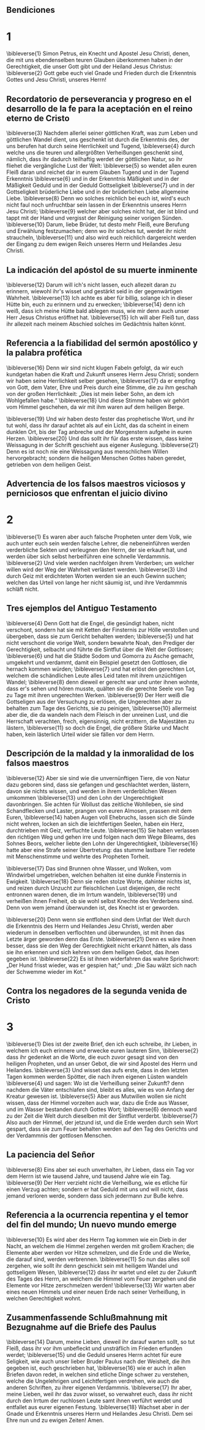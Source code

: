 ## Bendiciones
# 1
\bibleverse{1} Simon Petrus, ein Knecht und Apostel Jesu Christi, denen, die mit uns ebendenselben teuren Glauben überkommen haben in der Gerechtigkeit, die unser Gott gibt und der Heiland Jesus Christus: \bibleverse{2} Gott gebe euch viel Gnade und Frieden durch die Erkenntnis Gottes und Jesu Christi, unseres Herrn! 

## Recordatorio de perseverancia y progreso en el desarrollo de la fe para la aceptación en el reino eterno de Cristo
\bibleverse{3} Nachdem allerlei seiner göttlichen Kraft, was zum Leben und göttlichen Wandel dient, uns geschenkt ist durch die Erkenntnis des, der uns berufen hat durch seine Herrlichkeit und Tugend, \bibleverse{4} durch welche uns die teuren und allergrößten Verheißungen geschenkt sind, nämlich, dass ihr dadurch teilhaftig werdet der göttlichen Natur, so ihr fliehet die vergängliche Lust der Welt: \bibleverse{5} so wendet allen euren Fleiß daran und reichet dar in eurem Glauben Tugend und in der Tugend Erkenntnis \bibleverse{6} und in der Erkenntnis Mäßigkeit und in der Mäßigkeit Geduld und in der Geduld Gottseligkeit \bibleverse{7} und in der Gottseligkeit brüderliche Liebe und in der brüderlichen Liebe allgemeine Liebe. \bibleverse{8} Denn wo solches reichlich bei euch ist, wird's euch nicht faul noch unfruchtbar sein lassen in der Erkenntnis unseres Herrn Jesu Christi; \bibleverse{9} welcher aber solches nicht hat, der ist blind und tappt mit der Hand und vergisst der Reinigung seiner vorigen Sünden. \bibleverse{10} Darum, liebe Brüder, tut desto mehr Fleiß, eure Berufung und Erwählung festzumachen; denn wo ihr solches tut, werdet ihr nicht straucheln, \bibleverse{11} und also wird euch reichlich dargereicht werden der Eingang zu dem ewigen Reich unseres Herrn und Heilandes Jesu Christi. 

## La indicación del apóstol de su muerte inminente
\bibleverse{12} Darum will ich's nicht lassen, euch allezeit daran zu erinnern, wiewohl ihr's wisset und gestärkt seid in der gegenwärtigen Wahrheit. \bibleverse{13} Ich achte es aber für billig, solange ich in dieser Hütte bin, euch zu erinnern und zu erwecken; \bibleverse{14} denn ich weiß, dass ich meine Hütte bald ablegen muss, wie mir denn auch unser Herr Jesus Christus eröffnet hat. \bibleverse{15} Ich will aber Fleiß tun, dass ihr allezeit nach meinem Abschied solches im Gedächtnis halten könnt. 

## Referencia a la fiabilidad del sermón apostólico y la palabra profética
\bibleverse{16} Denn wir sind nicht klugen Fabeln gefolgt, da wir euch kundgetan haben die Kraft und Zukunft unseres Herrn Jesu Christi; sondern wir haben seine Herrlichkeit selber gesehen, \bibleverse{17} da er empfing von Gott, dem Vater, Ehre und Preis durch eine Stimme, die zu ihm geschah von der großen Herrlichkeit: „Dies ist mein lieber Sohn, an dem ich Wohlgefallen habe.“ \bibleverse{18} Und diese Stimme haben wir gehört vom Himmel geschehen, da wir mit ihm waren auf dem heiligen Berge. 

\bibleverse{19} Und wir haben desto fester das prophetische Wort, und ihr tut wohl, dass ihr darauf achtet als auf ein Licht, das da scheint in einem dunklen Ort, bis der Tag anbreche und der Morgenstern aufgehe in euren Herzen. \bibleverse{20} Und das sollt ihr für das erste wissen, dass keine Weissagung in der Schrift geschieht aus eigener Auslegung. \bibleverse{21} Denn es ist noch nie eine Weissagung aus menschlichem Willen hervorgebracht; sondern die heiligen Menschen Gottes haben geredet, getrieben von dem heiligen Geist.

## Advertencia de los falsos maestros viciosos y perniciosos que enfrentan el juicio divino
# 2
\bibleverse{1} Es waren aber auch falsche Propheten unter dem Volk, wie auch unter euch sein werden falsche Lehrer, die nebeneinführen werden verderbliche Sekten und verleugnen den Herrn, der sie erkauft hat, und werden über sich selbst herbeiführen eine schnelle Verdammnis. \bibleverse{2} Und viele werden nachfolgen ihrem Verderben; um welcher willen wird der Weg der Wahrheit verlästert werden. \bibleverse{3} Und durch Geiz mit erdichteten Worten werden sie an euch Gewinn suchen; welchen das Urteil von lange her nicht säumig ist, und ihre Verdammnis schläft nicht. 

## Tres ejemplos del Antiguo Testamento
\bibleverse{4} Denn Gott hat die Engel, die gesündigt haben, nicht verschont, sondern hat sie mit Ketten der Finsternis zur Hölle verstoßen und übergeben, dass sie zum Gericht behalten werden; \bibleverse{5} und hat nicht verschont die vorige Welt, sondern bewahrte Noah, den Prediger der Gerechtigkeit, selbacht und führte die Sintflut über die Welt der Gottlosen; \bibleverse{6} und hat die Städte Sodom und Gomorra zu Asche gemacht, umgekehrt und verdammt, damit ein Beispiel gesetzt den Gottlosen, die hernach kommen würden; \bibleverse{7} und hat erlöst den gerechten Lot, welchem die schändlichen Leute alles Leid taten mit ihrem unzüchtigen Wandel; \bibleverse{8} denn dieweil er gerecht war und unter ihnen wohnte, dass er's sehen und hören musste, quälten sie die gerechte Seele von Tag zu Tage mit ihren ungerechten Werken. \bibleverse{9} Der Herr weiß die Gottseligen aus der Versuchung zu erlösen, die Ungerechten aber zu behalten zum Tage des Gerichts, sie zu peinigen, \bibleverse{10} allermeist aber die, die da wandeln nach dem Fleisch in der unreinen Lust, und die Herrschaft verachten, frech, eigensinnig, nicht erzittern, die Majestäten zu lästern, \bibleverse{11} so doch die Engel, die größere Stärke und Macht haben, kein lästerlich Urteil wider sie fällen vor dem Herrn. 

## Descripción de la maldad y la inmoralidad de los falsos maestros
\bibleverse{12} Aber sie sind wie die unvernünftigen Tiere, die von Natur dazu geboren sind, dass sie gefangen und geschlachtet werden, lästern, davon sie nichts wissen, und werden in ihrem verderblichen Wesen umkommen \bibleverse{13} und den Lohn der Ungerechtigkeit davonbringen. Sie achten für Wollust das zeitliche Wohlleben, sie sind Schandflecken und Laster, prangen von euren Almosen, prassen mit dem Euren, \bibleverse{14} haben Augen voll Ehebruchs, lassen sich die Sünde nicht wehren, locken an sich die leichtfertigen Seelen, haben ein Herz, durchtrieben mit Geiz, verfluchte Leute. \bibleverse{15} Sie haben verlassen den richtigen Weg und gehen irre und folgen nach dem Wege Bileams, des Sohnes Beors, welcher liebte den Lohn der Ungerechtigkeit, \bibleverse{16} hatte aber eine Strafe seiner Übertretung: das stumme lastbare Tier redete mit Menschenstimme und wehrte des Propheten Torheit. 

\bibleverse{17} Das sind Brunnen ohne Wasser, und Wolken, vom Windwirbel umgetrieben, welchen behalten ist eine dunkle Finsternis in Ewigkeit. \bibleverse{18} Denn sie reden stolze Worte, dahinter nichts ist, und reizen durch Unzucht zur fleischlichen Lust diejenigen, die recht entronnen waren denen, die im Irrtum wandeln, \bibleverse{19} und verheißen ihnen Freiheit, ob sie wohl selbst Knechte des Verderbens sind. Denn von wem jemand überwunden ist, des Knecht ist er geworden. 

\bibleverse{20} Denn wenn sie entflohen sind dem Unflat der Welt durch die Erkenntnis des Herrn und Heilandes Jesu Christi, werden aber wiederum in denselben verflochten und überwunden, ist mit ihnen das Letzte ärger geworden denn das Erste. \bibleverse{21} Denn es wäre ihnen besser, dass sie den Weg der Gerechtigkeit nicht erkannt hätten, als dass sie ihn erkennen und sich kehren von dem heiligen Gebot, das ihnen gegeben ist. \bibleverse{22} Es ist ihnen widerfahren das wahre Sprichwort: „Der Hund frisst wieder, was er gespien hat;“ und: „Die Sau wälzt sich nach der Schwemme wieder im Kot.“

## Contra los negadores de la segunda venida de Cristo
# 3
\bibleverse{1} Dies ist der zweite Brief, den ich euch schreibe, ihr Lieben, in welchem ich euch erinnere und erwecke euren lauteren Sinn, \bibleverse{2} dass ihr gedenket an die Worte, die euch zuvor gesagt sind von den heiligen Propheten, und an unser Gebot, die wir sind Apostel des Herrn und Heilandes. \bibleverse{3} Und wisset das aufs erste, dass in den letzten Tagen kommen werden Spötter, die nach ihren eigenen Lüsten wandeln \bibleverse{4} und sagen: Wo ist die Verheißung seiner Zukunft? denn nachdem die Väter entschlafen sind, bleibt es alles, wie es von Anfang der Kreatur gewesen ist. \bibleverse{5} Aber aus Mutwillen wollen sie nicht wissen, dass der Himmel vorzeiten auch war, dazu die Erde aus Wasser, und im Wasser bestanden durch Gottes Wort; \bibleverse{6} dennoch ward zu der Zeit die Welt durch dieselben mit der Sintflut verderbt. \bibleverse{7} Also auch der Himmel, der jetzund ist, und die Erde werden durch sein Wort gespart, dass sie zum Feuer behalten werden auf den Tag des Gerichts und der Verdammnis der gottlosen Menschen. 

## La paciencia del Señor
\bibleverse{8} Eins aber sei euch unverhalten, ihr Lieben, dass ein Tag vor dem Herrn ist wie tausend Jahre, und tausend Jahre wie ein Tag. \bibleverse{9} Der Herr verzieht nicht die Verheißung, wie es etliche für einen Verzug achten; sondern er hat Geduld mit uns und will nicht, dass jemand verloren werde, sondern dass sich jedermann zur Buße kehre. 

## Referencia a la ocurrencia repentina y el temor del fin del mundo; Un nuevo mundo emerge
\bibleverse{10} Es wird aber des Herrn Tag kommen wie ein Dieb in der Nacht, an welchem die Himmel zergehen werden mit großem Krachen; die Elemente aber werden vor Hitze schmelzen, und die Erde und die Werke, die darauf sind, werden verbrennen. \bibleverse{11} So nun das alles soll zergehen, wie sollt ihr denn geschickt sein mit heiligem Wandel und gottseligem Wesen, \bibleverse{12} dass ihr wartet und eilet zu der Zukunft des Tages des Herrn, an welchem die Himmel vom Feuer zergehen und die Elemente vor Hitze zerschmelzen werden! \bibleverse{13} Wir warten aber eines neuen Himmels und einer neuen Erde nach seiner Verheißung, in welchen Gerechtigkeit wohnt. 

## Zusammenfassende Schlußmahnung mit Bezugnahme auf die Briefe des Paulus
\bibleverse{14} Darum, meine Lieben, dieweil ihr darauf warten sollt, so tut Fleiß, dass ihr vor ihm unbefleckt und unsträflich im Frieden erfunden werdet; \bibleverse{15} und die Geduld unseres Herrn achtet für eure Seligkeit, wie auch unser lieber Bruder Paulus nach der Weisheit, die ihm gegeben ist, euch geschrieben hat, \bibleverse{16} wie er auch in allen Briefen davon redet, in welchen sind etliche Dinge schwer zu verstehen, welche die Ungelehrigen und Leichtfertigen verdrehen, wie auch die anderen Schriften, zu ihrer eigenen Verdammnis. \bibleverse{17} Ihr aber, meine Lieben, weil ihr das zuvor wisset, so verwahret euch, dass ihr nicht durch den Irrtum der ruchlosen Leute samt ihnen verführt werdet und entfallet aus eurer eigenen Festung. \bibleverse{18} Wachset aber in der Gnade und Erkenntnis unseres Herrn und Heilandes Jesu Christi. Dem sei Ehre nun und zu ewigen Zeiten! Amen.
